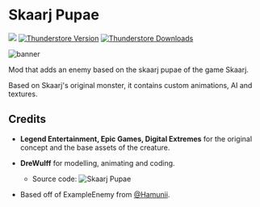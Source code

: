 # Skaarj Pupae

<img src="https://img.shields.io/badge/lc--version-v50-000" /></a>
[![Thunderstore Version](https://img.shields.io/thunderstore/v/DreWulff/SkaarjPupae?style=for-the-badge&logo=thunderstore&logoColor=white)](https://thunderstore.io/c/lethal-company/p/XuXiaolan/TheGiantSpecimens/)
[![Thunderstore Downloads](https://img.shields.io/thunderstore/dt/DreWulff/SkaarjPupae?style=for-the-badge&logo=thunderstore&logoColor=white)](https://thunderstore.io/c/lethal-company/p/XuXiaolan/TheGiantSpecimens/)

![banner](https://i.imgur.com/K2OS9SB.jpeg)

Mod that adds an enemy based on the skaarj pupae of the game Skaarj.

Based on Skaarj's original monster, it contains custom animations, AI and textures.

## Credits

* **Legend Entertainment, Epic Games, Digital Extremes** for the original concept and the base assets of the creature.

* **DreWulff** for modelling, animating and coding.
    * Source code: ![Skaarj Pupae](https://github.com/DreWulff/LC-SkaarjPupae)

* Based off of ExampleEnemy from [@Hamunii](https://github.com/Hamunii/LC-ExampleEnemy).